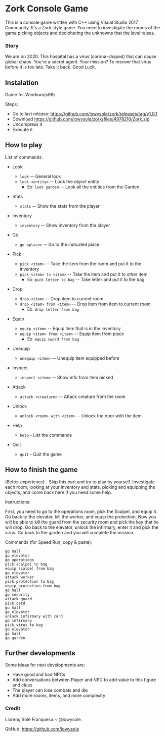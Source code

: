 # Zork Console Game

This is a console game written with C++ using Visual Studio 2017 Community.
It's a Zork style game. You need to investigate the rooms of the game picking objects and deciphering the unknowns that the level raises.

### Story
We are on 2020. This hospital has a virus (corona-shaped) that can cause global chaos. You're a secret agent. Your mission? To recover that virus before it is too late. Take it back. Good Luck.


##  Instalation

Game for Windows(x86)

Steps:
- Go to last release: https://github.com/lowysole/zork/releases/tag/v1.0.1
- Download https://github.com/lowysole/zork/files/4978210/Zork.zip
- Uncompress it
- Execute it

## How to play

List of commands:

 -  Look
	 - `look`   --  General look
	 - `look <entity>`  --  Look the object entity
		 - Ex: `look garden`  -- Look all the entities from the Garden
 -  Stats
	 -  `stats` -- Show the stats from the player
 - Inventory
	 -  `inventory` -- Show inventory from the player
 - Go
	 - `go <place>` -- Go to the indicated place
 - Pick
	 - `pick <item>` -- Take the item from the room and put it to the inventory
	  - `pick <item> to <item>` -- Take the item and put it to other item
		  - Ex: `pick letter to bag` -- Take letter and put it to the bag
 - Drop
	 -  `drop <item>` --  Drop item to current room
	 - `drop <item> from <item>` --  Drop item from item to current room
		 - Ex: `drop letter from bag` 
 - Equip
	 -  `equip <item>` --  Equip item that is in the inventory
	 - `equip <item> from <item>` -- Equip item from place
		 - Ex: `equip sword from bag`  

 - Unequip
  	 - `unequip <item>` -- Unequip item equipped before
 - Inspect
  	 - `inspect <item>` -- Show info from item picked
 - Attack
	 - `attack <creature>` -- Attack creature from the room
 - Unlock
  	 - `unlock <room> with <item>` -- Unlock the door with the item
 - Help
	 - `help` - List the commands
 - Quit
	 - `quit` - Quit the game
	 
## How to finish the game

(Better experience) - Skip this part and try to play by yourself. Investigate each room, looking at your inventory and stats, picking and equipping the objects, and come back here if you need some help.

Instructions:

First, you need to go to the operations room, pick the Scalpel, and equip it. Go back to the elevator, kill the worker, and equip the protection. Now you will be able to kill the guard from the security room and pick the key that he will drop. Go back to the elevator, unlock the infirmary, enter it and pick the virus. Go back to the garden and you will complete the mission.

Commands (for Speed Run, copy & paste):

```
go hall
go elevator
go operations
pick scalpel to bag
equip scalpel from bag
go elevator
attack worker
pick protection to bag
equip protection from bag
go hall
go security
attack guard
pick card
go hall
go elevator
unlock infirmary with card
go infirmary
pick virus to bag
go elevator
go hall
go garden
```

## Further developments
Some ideas for next developments are:
  - Have good and bad NPCs
  - Add conversations between Player and NPC to add value to this figure and clues
  - The player can lose combats and die
  - Add more rooms, items, and more complexity
  
  
### Credit
Llorenç Solé Franquesa ~ @lowysole.

GitHub: https://github.com/lowysole
